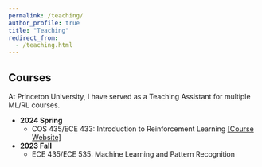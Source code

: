 ```yaml
---
permalink: /teaching/
author_profile: true
title: "Teaching"
redirect_from:
  - /teaching.html
---
```


## Courses

At Princeton University, I have served as a Teaching Assistant for multiple ML/RL courses.

- **2024 Spring**
  - COS 435/ECE 433: Introduction to Reinforcement Learning [[Course Website]](https://ben-eysenbach.github.io/intro-rl/)  
- **2023 Fall**
  - ECE 435/ECE 535: Machine Learning and Pattern Recognition
<!-- * SML 505: Modern Statistics (2024 Spring) -->